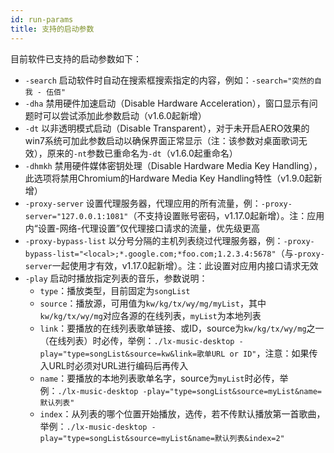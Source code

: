 ```yaml
---
id: run-params
title: 支持的启动参数
---
```


目前软件已支持的启动参数如下：

- `-search`  启动软件时自动在搜索框搜索指定的内容，例如：`-search="突然的自我 - 伍佰"`
- `-dha`  禁用硬件加速启动（Disable Hardware Acceleration），窗口显示有问题时可以尝试添加此参数启动（v1.6.0起新增）
- `-dt` 以非透明模式启动（Disable Transparent），对于未开启AERO效果的win7系统可加此参数启动以确保界面正常显示（注：该参数对桌面歌词无效），原来的`-nt`参数已重命名为`-dt`（v1.6.0起重命名）
- `-dhmkh` 禁用硬件媒体密钥处理（Disable Hardware Media Key Handling），此选项将禁用Chromium的Hardware Media Key Handling特性（v1.9.0起新增）
- `-proxy-server` 设置代理服务器，代理应用的所有流量，例：`-proxy-server="127.0.0.1:1081"`（不支持设置账号密码，v1.17.0起新增）。注：应用内“设置-网络-代理设置”仅代理接口请求的流量，优先级更高
- `-proxy-bypass-list` 以分号分隔的主机列表绕过代理服务器，例：`-proxy-bypass-list="<local>;*.google.com;*foo.com;1.2.3.4:5678"`（与`-proxy-server`一起使用才有效，v1.17.0起新增）。注：此设置对应用内接口请求无效
- `-play` 启动时播放指定列表的音乐，参数说明：
  - `type`：播放类型，目前固定为`songList`
  - `source`：播放源，可用值为`kw/kg/tx/wy/mg/myList`，其中`kw/kg/tx/wy/mg`对应各源的在线列表，`myList`为本地列表
  - `link`：要播放的在线列表歌单链接、或ID，source为`kw/kg/tx/wy/mg`之一（在线列表）时必传，举例：`./lx-music-desktop -play="type=songList&source=kw&link=歌单URL or ID"`，注意：如果传入URL时必须对URL进行编码后再传入
  - `name`：要播放的本地列表歌单名字，source为`myList`时必传，举例：`./lx-music-desktop -play="type=songList&source=myList&name=默认列表"`
  - `index`：从列表的哪个位置开始播放，选传，若不传默认播放第一首歌曲，举例：`./lx-music-desktop -play="type=songList&source=myList&name=默认列表&index=2"`

